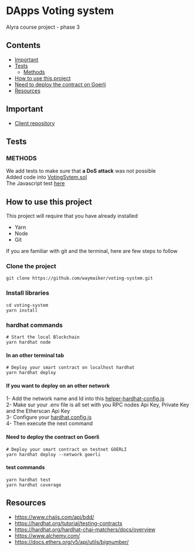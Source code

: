 # DApps Voting system

Alyra course project - phase 3

## Contents
- [Important](#important)
- [Tests](#tests)
  - [Methods](#methods)
- [How to use this project](#how-to-use-this-project)
- [Need to deploy the contract on Goerli](#need-to-deploy-the-contract-on-goerli)
- [Resources](#resources)

## Important
- [Client repository](https://github.com/waymaiker/nextjs-voting-system)

## Tests
### METHODS

We add tests to make sure that **a DoS attack** was not possible <br/>
Added code into [VotingSytem.sol](https://github.com/waymaiker/dapps-voting-system/blob/master/contracts/VotingSystem.sol#L89) <br />
The Javascript test [here](https://github.com/waymaiker/dapps-voting-system/blob/master/test/unit/votingsystem_methods.test.js#L145)


## How to use this project
This project will require that you have already installed
* Yarn
* Node
* Git

If you are familiar with git and the terminal, here are few steps to follow

### Clone the project
```shell
git clone https://github.com/waymaiker/voting-system.git
```

### Install libraries
```shell
cd voting-system
yarn install
```
### hardhat commands
```shell
# Start the local Blockchain
yarn hardhat node
```

#### In an other terminal tab
```shell
# Deploy your smart contract on localhost hardhat
yarn hardhat deploy
```

#### If you want to deploy on an other network

1- Add the network name and Id into this [helper-hardhat-config.js](https://github.com/waymaiker/dapps-voting-system/blob/master/helper-hardhat-config.js) <br/>
2- Make sur your .env file is all set with you RPC nodes Api Key, Private Key and the Etherscan Api Key <br/>
3- Configure your [hardhat.config.js](https://github.com/waymaiker/dapps-voting-system/blob/master/hardhat.config.js) <br/>
4- Then execute the next command

#### Need to deploy the contract on Goerli
```shell
# Deploy your smart contract on testnet GOERLI
yarn hardhat deploy --network goerli
```

#### test commands
```shell
yarn hardhat test
yarn hardhat coverage
```

## Resources

* https://www.chaijs.com/api/bdd/
* https://hardhat.org/tutorial/testing-contracts
* https://hardhat.org/hardhat-chai-matchers/docs/overview
* https://www.alchemy.com/
* https://docs.ethers.org/v5/api/utils/bignumber/
